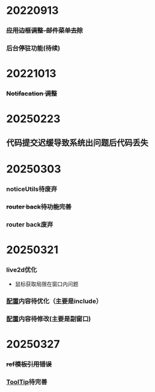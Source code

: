 # 20220913
### ~~应用边框调整-邮件菜单去除~~
### 后台停驻功能(待续)

# 20221013
### <del> Notifacation 调整</del>

# 20250223
## 代码提交迟缓导致系统出问题后代码丢失

# 20250303
### noticeUtils待废弃
### ~~router back待功能完善~~
### router back废弃

# 20250321
### live2d优化
<ul>
    <li>鼠标获取局限在窗口内问题</li>
</ul>

### [配置](tsconfig.json)内容待优化（主要是include）
### [配置](./electron/background.js)内容待修改(主要是副窗口)


# 20250327
### ~~ref模板引用错误~~
### [ToolTip](./src/components/components/toolTip/ToolTip.vue)待完善